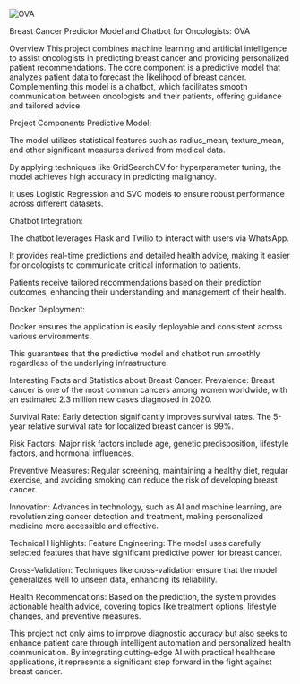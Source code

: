
![OVA](https://github.com/user-attachments/assets/f4e54a6a-d216-40dd-8281-dac159802be7)



Breast Cancer Predictor Model and Chatbot for Oncologists: OVA

Overview
This project combines machine learning and artificial intelligence to assist oncologists in predicting breast cancer and providing personalized patient recommendations. The core component is a predictive model that analyzes patient data to forecast the likelihood of breast cancer. Complementing this model is a chatbot, which facilitates smooth communication between oncologists and their patients, offering guidance and tailored advice.

Project Components
Predictive Model:

The model utilizes statistical features such as radius_mean, texture_mean, and other significant measures derived from medical data.

By applying techniques like GridSearchCV for hyperparameter tuning, the model achieves high accuracy in predicting malignancy.

It uses Logistic Regression and SVC models to ensure robust performance across different datasets.

Chatbot Integration:

The chatbot leverages Flask and Twilio to interact with users via WhatsApp.

It provides real-time predictions and detailed health advice, making it easier for oncologists to communicate critical information to patients.

Patients receive tailored recommendations based on their prediction outcomes, enhancing their understanding and management of their health.

Docker Deployment:

Docker ensures the application is easily deployable and consistent across various environments.

This guarantees that the predictive model and chatbot run smoothly regardless of the underlying infrastructure.

Interesting Facts and Statistics about Breast Cancer:
Prevalence: Breast cancer is one of the most common cancers among women worldwide, with an estimated 2.3 million new cases diagnosed in 2020.

Survival Rate: Early detection significantly improves survival rates. The 5-year relative survival rate for localized breast cancer is 99%.

Risk Factors: Major risk factors include age, genetic predisposition, lifestyle factors, and hormonal influences.

Preventive Measures: Regular screening, maintaining a healthy diet, regular exercise, and avoiding smoking can reduce the risk of developing breast cancer.

Innovation: Advances in technology, such as AI and machine learning, are revolutionizing cancer detection and treatment, making personalized medicine more accessible and effective.

Technical Highlights:
Feature Engineering: The model uses carefully selected features that have significant predictive power for breast cancer.

Cross-Validation: Techniques like cross-validation ensure that the model generalizes well to unseen data, enhancing its reliability.

Health Recommendations: Based on the prediction, the system provides actionable health advice, covering topics like treatment options, lifestyle changes, and preventive measures.

This project not only aims to improve diagnostic accuracy but also seeks to enhance patient care through intelligent automation and personalized health communication. By integrating cutting-edge AI with practical healthcare applications, it represents a significant step forward in the fight against breast cancer.
